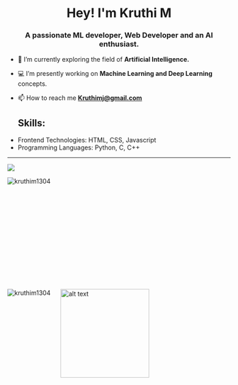 <h1 align="center">Hey! I'm Kruthi M</h1>
<h3 align="center">A passionate ML developer, Web Developer and an AI enthusiast.</h3>

- 🔭 I’m currently exploring the field of **Artificial Intelligence.**

- 💻 I’m presently working on **Machine Learning and Deep Learning** concepts.

- 📫 How to reach me **Kruthimj@gmail.com**

   Skills:
  ---
 
 * Frontend Technologies: HTML, CSS, Javascript
 * Programming Languages: Python, C, C++
  ---
![](https://komarev.com/ghpvc/?username=Kruthim1304&color=blueviolet)

<img align="left" src="https://github-readme-stats.vercel.app/api?username=kruthim1304&theme=jolly&show_icons=true&locale=en" alt="kruthim1304" />

<br><br><br><br><br><br><br><br><br><br><br><br><br><br>


<img align="left" src="https://github-readme-stats.vercel.app/api/top-langs/?username=kruthim1304&theme=jolly" alt="kruthim1304" /><img src="https://user-images.githubusercontent.com/76477365/120953404-84003900-c76a-11eb-99ff-f9887532944e.png" style="margin-left:20px;" alt="alt text" width="200px" height="200px" >
<br>


